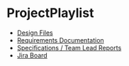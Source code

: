 # ProjectPlaylist

<ul>
  <li><a href="https://www.figma.com/design/nbcYBY3xtrKrHLJfbLPWn7/Gamersupps?node-id=0-1&node-type=canvas&t=ZwOEcZZzvIUk43l9-0">Design Files</a></li>
  <li><a href="https://docs.google.com/document/d/1ipVZNwVBtn0I49If_DDZsOzMgtN0Kd05TbY8GNUDpKA/edit">Requirements Documentation</a></li>
  <li><a href="https://docs.google.com/spreadsheets/d/1HD5l69AuYihqOxBAUj9b-4RxmNHQtjwv-tIspUuDM4U/edit?gid=0#gid=0">Specifications / Team Lead Reports</a></li>
  <li><a href="https://codebrasprojectplaylist.atlassian.net/jira/software/projects/SCRUM/boards/1">Jira Board</a></li>
</ul>
